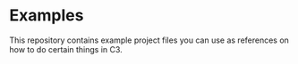 # Examples
This repository contains example project files you can use as references on how to do certain things in C3.
